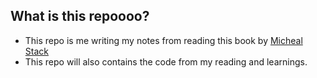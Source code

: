 
## What is this repoooo? 

- This repo is me writing my notes from reading this book by [Micheal Stack](https://www.amazon.com/Event-Driven-Architecture-Golang-asynchronicity-consistency/dp/1803238011)
- This repo will also contains the code from my reading and learnings.
